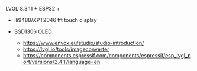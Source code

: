 LVGL 8.3.11 + ESP32 +

- ili9488/XPT2046 tft touch display
- SSD1306 OLED

  - https://www.envox.eu/studio/studio-introduction/
  - https://lvgl.io/tools/imageconverter
  - https://components.espressif.com/components/espressif/esp_lvgl_port/versions/2.4.1?language=en
  
  
